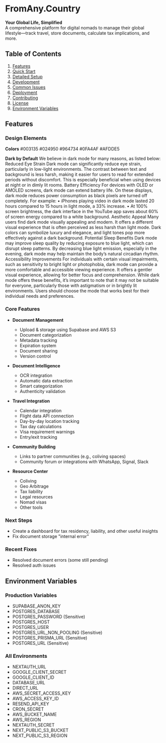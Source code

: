 # FromAny.Country

**Your Global Life, Simplified**  
A comprehensive platform for digital nomads to manage their global lifestyle—track travel, store documents, calculate tax implications, and more.

## Table of Contents

1. [Features](#features)  
2. [Quick Start](#quick-start)  
3. [Detailed Setup](#detailed-setup)  
4. [Development](#development)  
5. [Common Issues](#common-issues)  
6. [Deployment](#deployment)  
7. [Contributing](#contributing)  
8. [License](#license)
9. [Environment Variables](#environment-variables)

## Features

### Design Elements

**Colors**
#003135
#024950
#964734
#0FA4AF
#AFDDE5

**Dark by Default**
We believe in dark mode for many reasons, as listed below:
Reduced Eye Strain
Dark mode can significantly reduce eye strain, particularly in low-light environments. The contrast between text and background is less harsh, making it easier for users to read for extended periods without discomfort. This is especially beneficial when using devices at night or in dimly lit rooms.
Battery Efficiency
For devices with OLED or AMOLED screens, dark mode can extend battery life. On these displays, dark mode reduces power consumption as black pixels are turned off completely. For example:
	•	iPhones playing video in dark mode lasted 20 hours compared to 15 hours in light mode, a 33% increase.
	•	At 100% screen brightness, the dark interface in the YouTube app saves about 60% of screen energy compared to a white background.
Aesthetic Appeal
Many users find dark mode visually appealing and modern. It offers a different visual experience that is often perceived as less harsh than light mode. Dark colors can symbolize luxury and elegance, and light tones pop more effectively against a dark background.
Potential Sleep Benefits
Dark mode may improve sleep quality by reducing exposure to blue light, which can disrupt sleep patterns. By decreasing blue light emission, especially in the evening, dark mode may help maintain the body’s natural circadian rhythm.
Accessibility Improvements
For individuals with certain visual impairments, such as sensitivity to bright light or photophobia, dark mode can provide a more comfortable and accessible viewing experience. It offers a gentler visual experience, allowing for better focus and comprehension.
While dark mode offers these benefits, it’s important to note that it may not be suitable for everyone, particularly those with astigmatism or in brightly lit environments. Users should choose the mode that works best for their individual needs and preferences.

### Core Features

- **Document Management**
  - Upload & storage using Supabase and AWS S3
  - Document categorization
  - Metadata tracking
  - Expiration system
  - Document sharing
  - Version control

- **Document Intelligence**
  - OCR integration
  - Automatic data extraction
  - Smart categorization
  - Authenticity validation

- **Travel Integration**
  - Calendar integration
  - Flight data API connection
  - Day-by-day location tracking
  - Tax day calculations
  - Visa requirement warnings
  - Entry/exit tracking

- **Community Building**
  - Links to partner communities (e.g., coliving spaces)
  - Community forum or integrations with WhatsApp, Signal, Slack

- **Resource Center**
  - Coliving
  - Geo Arbitrage
  - Tax liability
  - Legal resources
  - Nomad visas
  - Other tools

### Next Steps

- Create a dashboard for tax residency, liability, and other useful insights
- Fix document storage "internal error"

### Recent Fixes

- Resolved document errors (some still pending)
- Resolved auth issues

## Environment Variables

### Production Variables
- SUPABASE_ANON_KEY
- POSTGRES_DATABASE
- POSTGRES_PASSWORD (Sensitive)
- POSTGRES_HOST
- POSTGRES_USER
- POSTGRES_URL_NON_POOLING (Sensitive)
- POSTGRES_PRISMA_URL (Sensitive)
- POSTGRES_URL (Sensitive)

### All Environments
- NEXTAUTH_URL
- GOOGLE_CLIENT_SECRET
- GOOGLE_CLIENT_ID
- DATABASE_URL
- DIRECT_URL
- AWS_SECRET_ACCESS_KEY
- AWS_ACCESS_KEY_ID
- RESEND_API_KEY
- CRON_SECRET
- AWS_BUCKET_NAME
- AWS_REGION
- NEXTAUTH_SECRET
- NEXT_PUBLIC_S3_BUCKET
- NEXT_PUBLIC_S3_REGION
